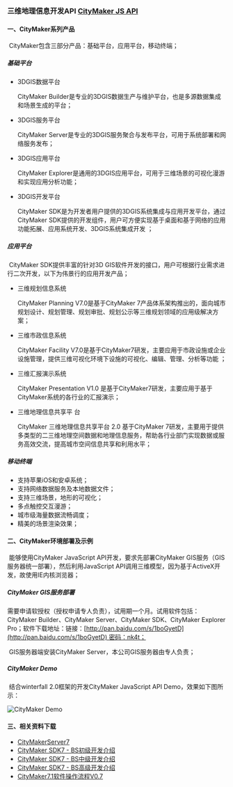 ### 三维地理信息开发API [CityMaker JS API](http://www.citymakeronline.com/index.htm)

#### 一、CityMaker系列产品

​	CityMaker包含三部分产品：基础平台，应用平台，移动终端；

##### 基础平台

- 3DGIS数据平台

  CityMaker Builder是专业的3DGIS数据生产与维护平台，也是多源数据集成和场景生成的平台；

- 3DGIS服务平台

  CityMaker Server是专业的3DGIS服务聚合与发布平台，可用于系统部署和网络服务发布；

- 3DGIS应用平台

  CityMaker Explorer是通用的3DGIS应用平台，可用于三维场景的可视化漫游和实现应用分析功能；

- 3DGIS开发平台

  CityMaker SDK是为开发者用户提供的3DGIS系统集成与应用开发平台，通过CityMaker SDK提供的开发组件，用户可方便实现基于桌面和基于网络的应用功能拓展、应用系统开发、3DGIS系统集成开发 ；

##### 应用平台

​	CityMaker SDK提供丰富的针对3D GIS软件开发的接口，用户可根据行业需求进行二次开发，以下为伟景行的应用开发产品；

- 三维规划信息系统 

  CityMaker Planning V7.0是基于CityMaker 7产品体系架构推出的，面向城市规划设计、规划管理、规划审批、规划公示等三维规划领域的应用级解决方案；

- 三维市政信息系统

  CityMaker Facility V7.0是基于CityMaker7研发，主要应用于市政设施或企业设施管理，提供三维可视化环境下设施的可视化、编辑、管理、分析等功能 ；

- 三维汇报演示系统

  CityMaker Presentation V1.0 是基于CityMaker7研发，主要应用于基于CityMaker系统的各行业的汇报演示；

- 三维地理信息共享平 台

  CityMaker 三维地理信息共享平台 2.0 基于CityMaker 7研发，主要用于提供多类型的二三维地理空间数据和地理信息服务，帮助各行业部门实现数据或服务高效交流，提高城市空间信息共享和利用水平；

##### 移动终端

- 支持苹果iOS和安卓系统；
- 支持网络数据服务及本地数据文件；
- 支持三维场景，地形的可视化；
- 多点触控交互漫游；
- 城市级海量数据流畅调度；
- 精美的场景渲染效果；

#### 二、CityMaker环境部署及示例

​	能够使用CityMaker JavaScript API开发，要求先部署CityMaker GIS服务（GIS服务器统一部署），然后利用JavaScript API调用三维模型，因为基于ActiveX开发，故使用IE内核浏览器；

##### CityMaker GIS服务部署

​	需要申请软授权（授权申请专人负责），试用期一个月。试用软件包括：CityMaker Builder、CityMaker Server、CityMaker SDK、CityMaker Explorer Pro；软件下载地址：链接：[http://pan.baidu.com/s/1boGyetD](http://pan.baidu.com/s/1boGyetD) 密码：nk4t；

​	GIS服务器端安装CityMaker Server，本公司GIS服务器由专人负责；

##### CityMaker Demo

​	结合winterfall 2.0框架的开发CityMaker JavaScript API Demo，效果如下图所示：

![CityMaker Demo](https://github.com/ecidi/coding-specification/blob/master/images/citymaker/citymaker.png)

#### 三、相关资料下载

- [CityMakerServer7](https://github.com/ecidi/coding-specification/blob/master/images/citymaker/CityMakerServer7.pdf)
- [CityMaker SDK7 - BS初级开发介绍](https://github.com/ecidi/coding-specification/blob/master/images/citymaker/CityMaker%20SDK7%20%20-%20BS%E5%88%9D%E7%BA%A7%E5%BC%80%E5%8F%91%E4%BB%8B%E7%BB%8D.pdf)
- [CityMaker SDK7 - BS中级开发介绍](https://github.com/ecidi/coding-specification/blob/master/images/citymaker/CityMaker%20SDK7%20%20-%20BS%E4%B8%AD%E7%BA%A7%E5%BC%80%E5%8F%91%E4%BB%8B%E7%BB%8D.pdf)
- [CityMaker SDK7 - BS高级开发介绍](https://github.com/ecidi/coding-specification/blob/master/images/citymaker/CityMaker%20SDK7%20%20-%20BS%E9%AB%98%E7%BA%A7%E5%BC%80%E5%8F%91%E4%BB%8B%E7%BB%8D.pdf)
- [CityMaker7.1软件操作流程V0.7](https://github.com/ecidi/coding-specification/blob/master/images/citymaker/CityMaker7.1%E8%BD%AF%E4%BB%B6%E6%93%8D%E4%BD%9C%E6%B5%81%E7%A8%8BV0.7.chm)

